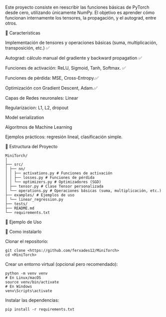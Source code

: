 Este proyecto consiste en reescribir las funciones básicas de PyTorch desde cero, utilizando únicamente NumPy. El objetivo es aprender cómo funcionan internamente los tensores, la propagación, y el autograd, entre otros.

🚀 Características

Implementación de tensores y operaciones básicas (suma, multiplicación, transposición, etc.) ✅

Autograd: cálculo manual del gradiente y backward propagation ✅

Funciones de activación: ReLU, Sigmoid, Tanh, Softmax. ✅

Funciones de pérdida: MSE, Cross-Entropy.✅

Optimización con Gradient Descent, Adam.✅

Capas de Redes neuronales: Linear

Regularizacion: L1, L2, dropout

Model serialization

Algoritmos de Machine Learning

Ejemplos prácticos: regresión lineal, clasificación simple.

📂 Estructura del Proyecto<br>
```
MiniTorch/
│
├── src/
│ ├── nn/
│ │ ├── activations.py # Funciones de activación
│ │ ├── losses.py # Funciones de pérdida
│ │ └── optimizers.py # Optimizadores (SGD)
│ ├── tensor.py # Clase Tensor personalizada
│ └── operations.py # Operaciones básicas (suma, multiplicación, etc.)
├── examples/ # Ejemplos de uso
│ └── linear_regression.py
├── tests/
├── README.md
└── requirements.txt
```
📝 Ejemplo de Uso


📌 Como instalarlo

Clonar el repositorio:
```
git clone <https://github.com/ferxades12/MiniTorch>
cd <MiniTorch>
```
Crear un entorno virtual (opcional pero recomendado):

```
python -m venv venv
# En Linux/macOS
source venv/bin/activate
# En Windows
venv\Scripts\activate
```

Instalar las dependencias:
```
pip install -r requirements.txt
```
